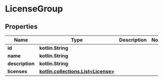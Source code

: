 
# LicenseGroup

## Properties
Name | Type | Description | Notes
------------ | ------------- | ------------- | -------------
**id** | **kotlin.String** |  | 
**name** | **kotlin.String** |  | 
**description** | **kotlin.String** |  | 
**licenses** | [**kotlin.collections.List&lt;License&gt;**](License.md) |  | 



